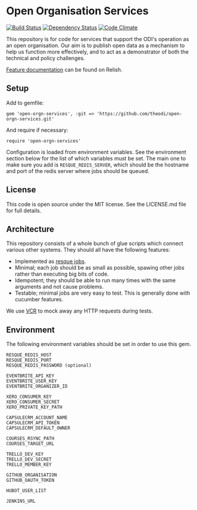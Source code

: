 # Open Organisation Services

[![Build Status](http://jenkins.theodi.org/job/open-orgn-services-master/badge/icon)](http://jenkins.theodi.org/job/open-orgn-services-master/)
[![Dependency Status](https://gemnasium.com/theodi/open-orgn-services.png)](https://gemnasium.com/theodi/open-orgn-services)
[![Code Climate](https://codeclimate.com/github/theodi/open-orgn-services.png)](https://codeclimate.com/github/theodi/open-orgn-services)

This repository is for code for services that support the ODI's operation as an open organisation. Our aim is to publish open data as a mechanism to help us function more effectively, and to act as a demonstrator of both the technical and policy challenges.

[Feature documentation](https://relishapp.com/theodi/open-orgn-services/docs) can be found on Relish.

Setup
-----

Add to gemfile:

    gem 'open-orgn-services', :git => 'https://github.com/theodi/open-orgn-services.git'

And require if necessary:

    require 'open-orgn-services'

Configuration is loaded from environment variables. See the environment section below for the list of which variables must be set. The main one to make sure you add is `RESQUE_REDIS_SERVER`, which should be the hostname and port of the redis server where jobs should be queued.

License
-------

This code is open source under the MIT license. See the LICENSE.md file for 
full details.

Architecture
------------

This repository consists of a whole bunch of glue scripts which connect various other systems. They should all have the following features:

* Implemented as [resque jobs](https://github.com/defunkt/resque#section_Jobs).
* Minimal; each job should be as small as possible, spawing other jobs rather than executing big bits of code.
* Idempotent; they should be able to run many times with the same arguments and not cause problems.
* Testable; minimal jobs are very easy to test. This is generally done with cucumber features.

We use [VCR](https://github.com/vcr/vcr) to mock away any HTTP requests during tests.

Environment
-----------

The following environment variables should be set in order to use this gem.

    RESQUE_REDIS_HOST
    RESQUE_REDIS_PORT
    RESQUE_REDIS_PASSWORD (optional)
    
    EVENTBRITE_API_KEY
    EVENTBRITE_USER_KEY
    EVENTBRITE_ORGANIZER_ID
    
    XERO_CONSUMER_KEY
    XERO_CONSUMER_SECRET
    XERO_PRIVATE_KEY_PATH
    
    CAPSULECRM_ACCOUNT_NAME
    CAPSULECRM_API_TOKEN
    CAPSULECRM_DEFAULT_OWNER
    
    COURSES_RSYNC_PATH
    COURSES_TARGET_URL
    
    TRELLO_DEV_KEY
    TRELLO_DEV_SECRET
    TRELLO_MEMBER_KEY
    
    GITHUB_ORGANISATION
    GITHUB_OAUTH_TOKEN
    
    HUBOT_USER_LIST
    
    JENKINS_URL
